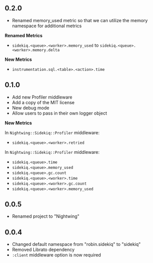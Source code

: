 ## 0.2.0

- Renamed memory_used metric so that we can utilize the memory namespace for additional metrics

**Renamed Metrics**

- `sidekiq.<queue>.<worker>.memory_used` to `sidekiq.<queue>.<worker>.memory.delta`

**New Metrics**

- `instrumentation.sql.<table>.<action>.time`

## 0.1.0

- Add new Profiler middleware
- Add a copy of the MIT license
- New debug mode
- Allow users to pass in their own logger object

**New Metrics**

In `Nightwing::Sidekiq::Profiler` middleware:

- `sidekiq.<queue>.<worker>.retried`

In `Nightwing::Sidekiq::Profiler` middleware:

- `sidekiq.<queue>.time`
- `sidekiq.<queue>.memory_used`
- `sidekiq.<queue>.gc.count`
- `sidekiq.<queue>.<worker>.time`
- `sidekiq.<queue>.<worker>.gc.count`
- `sidekiq.<queue>.<worker>.memory_used`

## 0.0.5

- Renamed project to "Nightwing"

## 0.0.4

- Changed default namespace from "robin.sidekiq" to "sidekiq"
- Removed Librato dependency
- `:client` middleware option is now required
